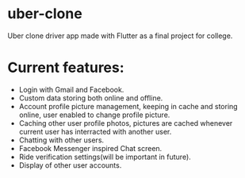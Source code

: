 # uber-clone
 Uber clone driver app made with Flutter as a final project for college.
 
# Current features:
 <ul>
 <li>Login with Gmail and Facebook. </li>
 <li>Custom data storing both online and offline. </li>
 <li>Account profile picture management, keeping in cache and storing online, user enabled to change profile picture. </li>
 <li>Caching other user profile photos, pictures are cached whenever current user has interracted with another user. </li>
 <li>Chatting with other users. </li>
 <li>Facebook Messenger inspired Chat screen. </li>
 <li>Ride verification settings(will be important in future). </li>
 <li>Display of other user accounts.</li> 
 
 </ul>
